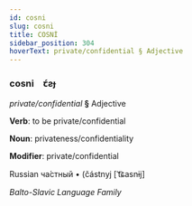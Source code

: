 ```yaml
---
id: cosni
slug: cosni
title: COSNİ
sidebar_position: 304
hoverText: private/confidential § Adjective
---
```


### cosni&emsp;<span kind="abugida">ꞇ́ƨɟ</span>

*private/confidential* **§** Adjective

**Verb**: to be private/confidential

**Noun**: privateness/confidentiality

**Modifier**: private/confidential

Russian ча́стный • (částnyj [ˈt͡ɕasnɨj]

*Balto-Slavic Language Family*